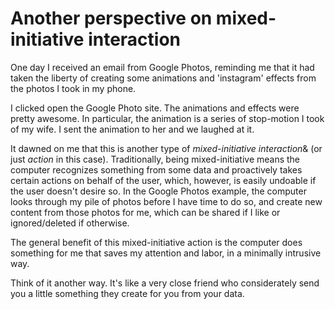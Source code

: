 # Another perspective on mixed-initiative interaction

One day I received an email from Google Photos, reminding me that it had taken the liberty of creating some animations and 'instagram' effects from the photos I took in my phone.

I clicked open the Google Photo site. The animations and effects were pretty awesome. In particular, the animation is a series of stop-motion I took of my wife. I sent the animation to her and we laughed at it.

It dawned on me that this is another type of *mixed-initiative interaction*& (or just *action* in this case). Traditionally, being mixed-initiative means the computer recognizes something from some data and proactively takes certain actions on behalf of the user, which, however, is easily undoable if the user doesn't desire so. In the Google Photos example, the computer looks through my pile of photos before I have time to do so, and create new content from those photos for me, which can be shared if I like or ignored/deleted if otherwise.

The general benefit of this mixed-initiative action is the computer does something for me that saves my attention and labor, in a minimally intrusive way.

Think of it another way. It's like a very close friend who considerately send you a little something they create for you from your data.
